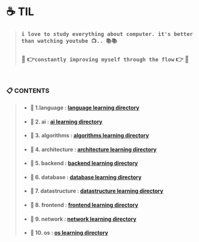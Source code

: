 # ☕️ TIL 

> ### `i love to study everything about computer. it's better than watching youtube 📺.. 📚📚`
> ### 🌱 👉`constantly improving myself through the flow` 👉  🌳

<br>
 
### 📋 CONTENTS
> - #### 📌 1.language : [language learning directory](language)
> - #### 📌 2. ai : [ai learning directory](ai)
> - #### 📌 3. algorithms : [algorithms learning directory](algorithms)
> - #### 📌 4. architecture : [architecture learning directory](architecture)
> - #### 📌 5. backend : [backend learning directory](backend)
> - #### 📌 6. database : [database learning directory](database)
> - #### 📌 7. datastructure : [datastructure learning directory](datastructure)
> - #### 📌 8. frontend : [frontend learning directory](frontend)
> - #### 📌 9. network : [network learning directory](network)
> - #### 📌 10. os : [os learning directory](os)

<br>
